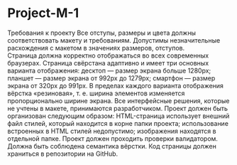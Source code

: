 # Project-M-1
Требования к проекту
Все отступы, размеры и цвета должны соответствовать макету                         и требованиям.
Допустимы незначительные расхождения с макетом в значениях размеров, отступов.  
Страница должна корректно отображаться во всех современных браузерах.
Страница свёрстана адаптивно и имеет три основных варианта отображения:
десктоп — размер экрана больше 1280px;
планшет — размер экрана от 992px до 1279px;
смартфон — размер экрана от 320px до 991px.
В пределах каждого варианта отображения вёрстка «резиновая», т. е. ширина элементов изменяется пропорционально ширине экрана.
Все интерфейсные решения, которые не учтены в макете, принимаются разработчиком.
Проект должен быть организован следующим образом:
HTML-страница использует внешний файл стилей, который находится в корне папки проекта;
использование встроенных в HTML стилей недопустимо;
изображения находятся в отдельной папке.
Проект должен проходить проверки валидатором.
Должна быть соблюдена семантика вёрстки.
Код страницы должен храниться в репозитории на GitHub.
